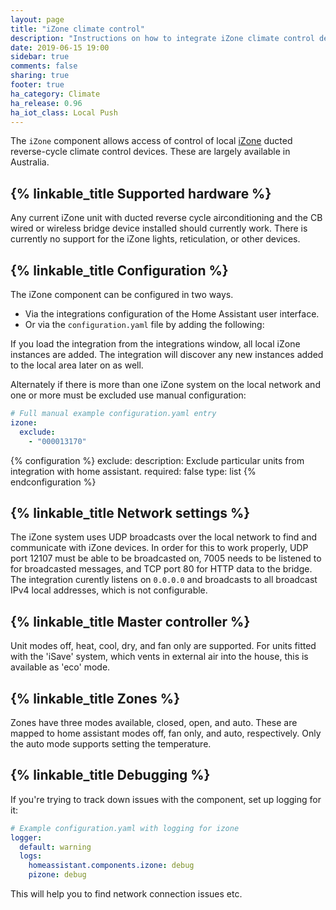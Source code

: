 ```yaml
---
layout: page
title: "iZone climate control"
description: "Instructions on how to integrate iZone climate control devices with Home Assistant."
date: 2019-06-15 19:00
sidebar: true
comments: false
sharing: true
footer: true
ha_category: Climate
ha_release: 0.96
ha_iot_class: Local Push
---
```


The `iZone` component allows access of control of local [iZone](https://izone.com.au/) ducted reverse-cycle climate control devices. These are largely available in Australia.

## {% linkable_title Supported hardware %}

Any current iZone unit with ducted reverse cycle airconditioning and the CB wired or wireless bridge device installed should currently work. There is currently no support for the iZone lights, reticulation, or other devices.

## {% linkable_title Configuration %}

The iZone component can be configured in two ways. 

- Via the integrations configuration of the Home Assistant user interface.
- Or via the `configuration.yaml` file by adding the following:

If you load the integration from the integrations window, all local iZone instances are added. The integration will discover any new instances added to the local area later on as well.

Alternately if there is more than one iZone system on the local network and one or more must be excluded use manual configuration:

```yaml
# Full manual example configuration.yaml entry
izone:
  exclude:
    - "000013170"
```

{% configuration %}
exclude:
  description: Exclude particular units from integration with home assistant.
  required: false
  type: list
{% endconfiguration %}

## {% linkable_title Network settings %}

The iZone system uses UDP broadcasts over the local network to find and communicate with iZone devices. In order for this to work properly, UDP port  12107 must be able to be broadcasted on, 7005 needs to be listened to for broadcasted messages, and TCP port 80 for HTTP data to the bridge. The integration curently listens on `0.0.0.0` and broadcasts to all broadcast IPv4 local addresses, which is not configurable.

## {% linkable_title Master controller %}

Unit modes off, heat, cool, dry, and fan only are supported. For units fitted with the 'iSave' system, which vents in external air into the house, this is available as 'eco' mode.

## {% linkable_title Zones %}

Zones have three modes available, closed, open, and auto. These are mapped to home assistant modes off, fan only, and auto, respectively. Only the auto mode supports setting the temperature.

## {% linkable_title Debugging %}

If you're trying to track down issues with the component, set up logging for it:


```yaml
# Example configuration.yaml with logging for izone
logger:
  default: warning
  logs:
    homeassistant.components.izone: debug
    pizone: debug
```

This will help you to find network connection issues etc.
